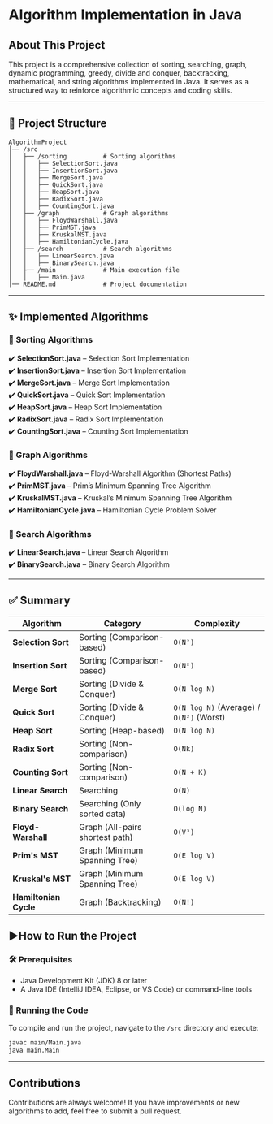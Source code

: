 
#  Algorithm Implementation in Java

##  About This Project
This project is a comprehensive collection of sorting, searching, graph, dynamic programming, greedy, divide and conquer, backtracking, mathematical, and string algorithms implemented in Java. It serves as a structured way to reinforce algorithmic concepts and coding skills.

---

## 📂 Project Structure
```
AlgorithmProject
│── /src
│   ├── /sorting          # Sorting algorithms
│   │   ├── SelectionSort.java
│   │   ├── InsertionSort.java
│   │   ├── MergeSort.java
│   │   ├── QuickSort.java
│   │   ├── HeapSort.java
│   │   ├── RadixSort.java
│   │   ├── CountingSort.java
│   ├── /graph            # Graph algorithms
│   │   ├── FloydWarshall.java
│   │   ├── PrimMST.java
│   │   ├── KruskalMST.java
│   │   ├── HamiltonianCycle.java
│   ├── /search           # Search algorithms
│   │   ├── LinearSearch.java
│   │   ├── BinarySearch.java
│   ├── /main             # Main execution file
│   │   ├── Main.java
│── README.md             # Project documentation
```

---

## ✨ Implemented Algorithms

### 🔹 Sorting Algorithms
✔️ **SelectionSort.java** – Selection Sort Implementation  
✔️ **InsertionSort.java** – Insertion Sort Implementation  
✔️ **MergeSort.java** – Merge Sort Implementation  
✔️ **QuickSort.java** – Quick Sort Implementation  
✔️ **HeapSort.java** – Heap Sort Implementation  
✔️ **RadixSort.java** – Radix Sort Implementation  
✔️ **CountingSort.java** – Counting Sort Implementation  

### 🔹 Graph Algorithms
✔️ **FloydWarshall.java** – Floyd-Warshall Algorithm (Shortest Paths)  
✔️ **PrimMST.java** – Prim’s Minimum Spanning Tree Algorithm  
✔️ **KruskalMST.java** – Kruskal’s Minimum Spanning Tree Algorithm  
✔️ **HamiltonianCycle.java** – Hamiltonian Cycle Problem Solver  

### 🔹 Search Algorithms
✔️ **LinearSearch.java** – Linear Search Algorithm  
✔️ **BinarySearch.java** – Binary Search Algorithm  

---
## ✅ Summary

| Algorithm | Category | Complexity |
| --- | --- | --- |
| **Selection Sort** | Sorting (Comparison-based) | `O(N²)` |
| **Insertion Sort** | Sorting (Comparison-based) | `O(N²)` |
| **Merge Sort** | Sorting (Divide & Conquer) | `O(N log N)` |
| **Quick Sort** | Sorting (Divide & Conquer) | `O(N log N)` (Average) / `O(N²)` (Worst) |
| **Heap Sort** | Sorting (Heap-based) | `O(N log N)` |
| **Radix Sort** | Sorting (Non-comparison) | `O(Nk)` |
| **Counting Sort** | Sorting (Non-comparison) | `O(N + K)` |
| **Linear Search** | Searching | `O(N)` |
| **Binary Search** | Searching (Only sorted data) | `O(log N)` |
| **Floyd-Warshall** | Graph (All-pairs shortest path) | `O(V³)` |
| **Prim's MST** | Graph (Minimum Spanning Tree) | `O(E log V)` |
| **Kruskal's MST** | Graph (Minimum Spanning Tree) | `O(E log V)` |
| **Hamiltonian Cycle** | Graph (Backtracking) | `O(N!)` |

## ▶How to Run the Project
### 🛠 Prerequisites
- Java Development Kit (JDK) 8 or later
- A Java IDE (IntelliJ IDEA, Eclipse, or VS Code) or command-line tools

### 🏃 Running the Code
To compile and run the project, navigate to the `/src` directory and execute:
```sh
javac main/Main.java
java main.Main
```


---

##  Contributions
Contributions are always welcome! If you have improvements or new algorithms to add, feel free to submit a pull request.



